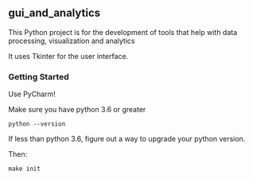## gui_and_analytics

This Python project is for the development of tools that help with data processing, visualization and analytics

It uses Tkinter for the user interface.

### Getting Started

Use PyCharm!

Make sure you have python 3.6 or greater

`python --version`

If less than python 3.6, figure out a way to upgrade your python version.

Then:

`make init`
